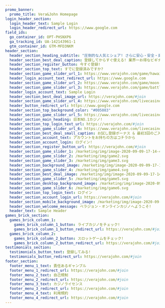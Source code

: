 ```yaml
---
promo_banner:
  promo_title: Vera&John Homepage
login_header_section:
  login_header_text: Sample Login
  login_header_redirect_url: https://www.google.com
field_ids:
  go_container_id: OPT-PHSNXP6
  ga_tracking_id: UA-142143961-1
  gtm_container_id: GTM-MFD3NKM
header_section:
  header_section_heading_subtitle: "圧倒的な人気とシェア! さらに安心・安全・楽しいの3拍子がばっちり揃う、業界ナンバーワンカジノで遊んじゃおう! "
  header_section_best_deal_caption: 登録してからすぐ使える! 業界一お得なビギナーズボーナスのおまけつき!
  header_section_register_button: 今すぐ登録!
  header_section_top_text: すでに登録済みですか?
  header_section_game_slider_url_1: https://www.verajohn.com/game/hawaiian-dream
  header_login_account_text_redirect_url: https://www.google.com
  header_section_game_slider_url_2: https://www.verajohn.com/game/moon-princess
  header_section_game_slider_url_3: https://www.verajohn.com/game/battle-dwarf
  header_login_account_text: Sample Login
  header_section_best_deal_image_url: https://verajohn.com/#join
  header_section_game_slider_url_4: https://www.verajohn.com/livecasino
  header_button_redirect_url: https://www.google.com
  header_section_top_background_color: "#005083"
  header_section_game_slider_url_5: https://www.verajohn.com/livecasino
  header_section_main_heading: 日本NO.1カジノ!
  header_section_top_login_text_url: https://verajohn.com/#join
  header_section_game_slider_url_6: https://www.verajohn.com/livecasino
  header_section_best_deal_small_caption: お試し登録ボーナス & 最初3回のご入金に合計最大$1000ボーナスをプレゼント!
  header_section_account_text: アカウントをお持ちの方はコチラから
  header_section_account_login: ログイン!
  header_section_register_button_url: https://verajohn.com/#join
  header_section_game_slider_1: /marketing/img/image-2020-09-09-17-14-48-360.png
  header_section_game_slider_2: /marketing/img/game2.svg
  header_section_game_slider_3: /marketing/img/game3.svg
  header_section_background_image: /marketing/img/image-2020-09-09-17-14-48-442.png
  header_section_game_slider_4: /marketing/img/game4.svg
  header_section_best_deal_image: /marketing/img/image-2020-09-09-17-14-48-360.png
  header_section_game_slider_5: /marketing/img/game5.svg
  header_section_desktop_background_image: /marketing/img/image-2020-09-09-17-14-48-506.png
  header_section_game_slider_6: /marketing/img/game6.svg
  header_section_top_login_text: ログイン
  header_section_account_login_url: https://verajohn.com/#join
  header_section_mobile_background_image: /marketing/img/image-2020-09-09-17-14-48-442.png
  header_section_welcome_message: ベラジョン・オンラインカジノへようこそ!
  header_text: Sample Header
games_brick_section:
  games_brick_column_1:
    games_brick_column_1_button: ライブカジノをチェック!
    games_brick_column_1_button_redirect_url: https://verajohn.com/#join
  games_brick_column_2:
    games_brick_column_2_button: スロットゲームをチェック!
    games_brick_column_2_button_redirect_url: https://verajohn.com/#join
testimonials_section:
  testimonials_button_text: 登録してみる!
  testimonials_button_redirect_url: https://verajohn.com/#join
footer_section:
  footer_menu_1_text: 責任あるギャンブル
  footer_menu_1_redirect_url: https://verajohn.com/#join
  footer_menu_2_text: 自己規制
  footer_menu_2_redirect_url: https://verajohn.com/#join
  footer_menu_3_text: カジノライセンス
  footer_menu_3_redirect_url: https://verajohn.com/#join
  footer_menu_4_text: 利用規約
  footer_menu_4_redirect_url: https://verajohn.com/#join
---
```

